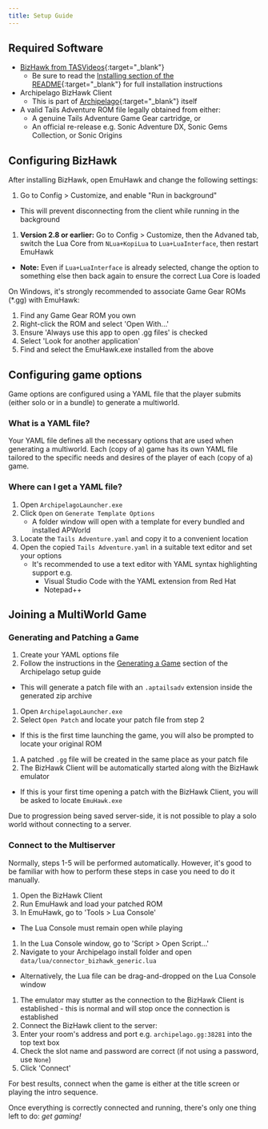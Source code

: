 ```yaml
---
title: Setup Guide
---
```


## Required Software

- [BizHawk from TASVideos](https://tasvideos.org/BizHawk/ReleaseHistory){:target="_blank"}
  - Be sure to read the [Installing section of the README](https://github.com/TASEmulators/BizHawk#installing){:target="_blank"} for full installation instructions
- Archipelago BizHawk Client
  - This is part of [Archipelago](https://github.com/ArchipelagoMW/Archipelago/releases){:target="_blank"} itself
- A valid Tails Adventure ROM file legally obtained from either:
  - A genuine Tails Adventure Game Gear cartridge, or
  - An official re-release e.g. Sonic Adventure DX, Sonic Gems Collection, or Sonic Origins

## Configuring BizHawk

After installing BizHawk, open EmuHawk and change the following settings:

1. Go to Config > Customize, and enable "Run in background"
  - This will prevent disconnecting from the client while running in the background
1. **Version 2.8 or earlier:** Go to Config > Customize, then the Advaned tab, switch the Lua Core from `NLua+KopiLua` to `Lua+LuaInterface`, then restart EmuHawk
  - **Note:** Even if `Lua+LuaInterface` is already selected, change the option to something else then back again to ensure the correct Lua Core is loaded

On Windows, it's strongly recommended to associate Game Gear ROMs (*.gg) with EmuHawk:
1. Find any Game Gear ROM you own
1. Right-click the ROM and select 'Open With...'
1. Ensure 'Always use this app to open .gg files' is checked
1. Select 'Look for another application'
1. Find and select the EmuHawk.exe installed from the above

## Configuring game options

Game options are configured using a YAML file that the player submits (either solo or in a bundle) to generate a multiworld.

### What is a YAML file?

Your YAML file defines all the necessary options that are used when generating a multiworld. Each (copy of a) game has its own YAML file tailored to the specific needs and desires of the player of each (copy of a) game.

### Where can I get a YAML file?

1. Open `ArchipelagoLauncher.exe`
1. Click `Open` on `Generate Template Options`
    - A folder window will open with a template for every bundled and installed APWorld
1. Locate the `Tails Adventure.yaml` and copy it to a convenient location
1. Open the copied `Tails Adventure.yaml` in a suitable text editor and set your options
    - It's recommended to use a text editor with YAML syntax highlighting support e.g.
        - Visual Studio Code with the YAML extension from Red Hat
        - Notepad++

## Joining a MultiWorld Game

### Generating and Patching a Game

1. Create your YAML options file
1. Follow the instructions in the [Generating a Game](../../Archipelago/setup/en#generating-a-game) section of the Archipelago setup guide
  - This will generate a patch file with an `.aptailsadv` extension inside the generated zip archive
1. Open `ArchipelagoLauncher.exe`
1. Select `Open Patch` and locate your patch file from step 2
  - If this is the first time launching the game, you will also be prompted to locate your original ROM
1. A patched `.gg` file will be created in the same place as your patch file
1. The BizHawk Client will be automatically started along with the BizHawk emulator
  - If this is your first time opening a patch with the BizHawk Client, you will be asked to locate `EmuHawk.exe`

Due to progression being saved server-side, it is not possible to play a solo world without connecting to a server.

### Connect to the Multiserver

Normally, steps 1-5 will be performed automatically. However, it's good to be familiar with how to perform these steps in case you need to do it manually.

1. Open the BizHawk Client
1. Run EmuHawk and load your patched ROM
1. In EmuHawk, go to 'Tools > Lua Console'
  - The Lua Console must remain open while playing
1. In the Lua Console window, go to 'Script > Open Script...'
1. Navigate to your Archipelago install folder and open `data/lua/connector_bizhawk_generic.lua`
  - Alternatively, the Lua file can be drag-and-dropped on the Lua Console window
1. The emulator may stutter as the connection to the BizHawk Client is established - this is normal and will stop once the connection is established
1. Connect the BizHawk client to the server:
  1. Enter your room's address and port e.g. `archipelago.gg:38281` into the top text box
  1. Check the slot name and password are correct (if not using a password, use `None`)
  1. Click 'Connect'

For best results, connect when the game is either at the title screen or playing the intro sequence.

Once everything is correctly connected and running, there's only one thing left to do: _get gaming!_